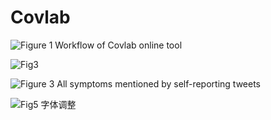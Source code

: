 # Covlab
![Figure 1  Workflow of Covlab online tool](https://github.com/orangeshushu/Covlab/assets/8640422/0e2a9589-9d24-40ba-9016-ad5baa3876ee)


![Fig3](https://github.com/orangeshushu/Covlab/assets/8640422/e33e551c-73c3-4408-b609-bf12fcc12168)



![Figure 3  All symptoms mentioned by self-reporting tweets](https://github.com/orangeshushu/Covlab/assets/8640422/4fc00f61-2965-4ad7-b8e3-9db05a3131ec)





![Fig5 字体调整](https://github.com/orangeshushu/Covlab/assets/8640422/8b29ea0b-4bae-43f3-9cce-6fd2b832e8b0)
